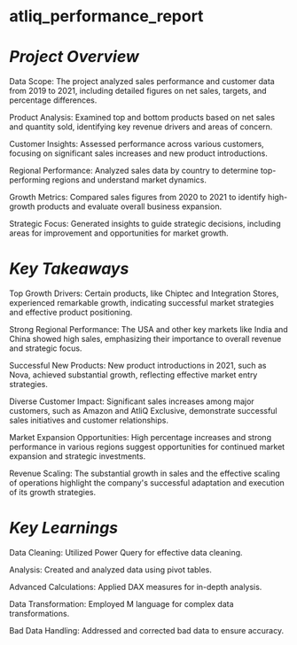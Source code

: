 # atliq_performance_report

# *Project Overview*

Data Scope: The project analyzed sales performance and customer data from 2019 to 2021, including detailed figures on net sales, targets, and percentage differences.

Product Analysis: Examined top and bottom products based on net sales and quantity sold, identifying key revenue drivers and areas of concern.

Customer Insights: Assessed performance across various customers, focusing on significant sales increases and new product introductions.

Regional Performance: Analyzed sales data by country to determine top-performing regions and understand market dynamics.

Growth Metrics: Compared sales figures from 2020 to 2021 to identify high-growth products and evaluate overall business expansion.

Strategic Focus: Generated insights to guide strategic decisions, including areas for improvement and opportunities for market growth.


# *Key Takeaways*

Top Growth Drivers: Certain products, like Chiptec and Integration Stores, experienced remarkable growth, indicating successful market strategies and effective product positioning.

Strong Regional Performance: The USA and other key markets like India and China showed high sales, emphasizing their importance to overall revenue and strategic focus.

Successful New Products: New product introductions in 2021, such as Nova, achieved substantial growth, reflecting effective market entry strategies.

Diverse Customer Impact: Significant sales increases among major customers, such as Amazon and AtliQ Exclusive, demonstrate successful sales initiatives and customer relationships.

Market Expansion Opportunities: High percentage increases and strong performance in various regions suggest opportunities for continued market expansion and strategic investments.

Revenue Scaling: The substantial growth in sales and the effective scaling of operations highlight the company's successful adaptation and execution of its growth strategies.


# *Key Learnings*

Data Cleaning: Utilized Power Query for effective data cleaning.

Analysis: Created and analyzed data using pivot tables.

Advanced Calculations: Applied DAX measures for in-depth analysis.

Data Transformation: Employed M language for complex data transformations.

Bad Data Handling: Addressed and corrected bad data to ensure accuracy.

